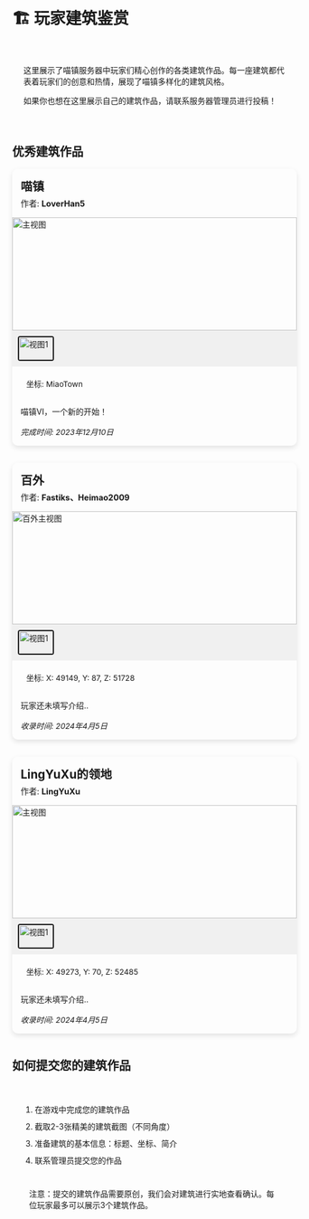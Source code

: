 # 🏗️ 玩家建筑鉴赏

<div class="intro-card">
  <p>这里展示了喵镇服务器中玩家们精心创作的各类建筑作品。每一座建筑都代表着玩家们的创意和热情，展现了喵镇多样化的建筑风格。</p>
  <p>如果你也想在这里展示自己的建筑作品，请联系服务器管理员进行投稿！</p>
</div>

## 优秀建筑作品

<!-- 灯箱模态框 -->
<div id="lightbox" class="lightbox">
  <div class="lightbox-content">
    <span class="lightbox-close">&times;</span>
    <img id="lightbox-img" class="lightbox-img">
    <div class="lightbox-caption" id="lightbox-caption"></div>
  </div>
</div>

<div class="building-grid">
  <!-- 建筑卡片示例1 -->
  <div class="building-card" data-category="fantasy">
    <div class="building-header">
      <h3 class="building-title">喵镇</h3>
      <span class="building-author">作者: <strong>LoverHan5</strong></span>
    </div>
    <div class="building-gallery">
      <div class="gallery-container">
        <div class="gallery-main">
          <img src="https://pic1.imgdb.cn/item/67bd841ad0e0a243d40509b1.png" alt="主视图" class="main-image">
        </div>
        <div class="gallery-thumbs">
          <img src="https://pic1.imgdb.cn/item/67bd841ad0e0a243d40509b1.png" alt="视图1" class="thumb active" onclick="changeMainImage(this)">
        </div>
      </div>
    </div>
    <div class="building-info">
      <div class="building-coords">坐标: MiaoTown</div>
      <div class="building-desc">
        <p>喵镇VI，一个新的开始！</p>
      </div>
      <div class="building-date">完成时间: 2023年12月10日</div>
    </div>
  </div>
  
  <!-- 建筑卡片示例2 -->
  <div class="building-card" data-category="modern">
    <div class="building-header">
      <h3 class="building-title">百外</h3>
      <span class="building-author">作者: <strong>Fastiks、Heimao2009</strong></span>
    </div>
    <div class="building-gallery">
      <div class="gallery-container">
        <div class="gallery-main">
          <img src="https://pic1.imgdb.cn/item/67f13cd30ba3d5a1d7ede74e.jpg" alt="百外主视图" class="main-image">
        </div>
        <div class="gallery-thumbs">
                          <img src="https://pic1.imgdb.cn/item/67f13cd30ba3d5a1d7ede74e.jpg" alt="视图1" class="thumb active" onclick="changeMainImage(this)">
        </div>
      </div>
    </div>
    <div class="building-info">
      <div class="building-coords">坐标: X: 49149, Y: 87, Z: 51728</div>
      <div class="building-desc">
        <p>玩家还未填写介绍..</p>
      </div>
      <div class="building-date">收录时间: 2024年4月5日</div>
    </div>
  </div>
  
  <!-- 建筑卡片示例3 -->
  <div class="building-card" data-category="traditional">
    <div class="building-header">
      <h3 class="building-title">LingYuXu的领地</h3>
      <span class="building-author">作者: <strong>LingYuXu</strong></span>
    </div>
    <div class="building-gallery">
      <div class="gallery-container">
        <div class="gallery-main">
          <img src="https://pic1.imgdb.cn/item/67f144990ba3d5a1d7edea9d.jpg" alt="主视图" class="main-image">
        </div>
        <div class="gallery-thumbs">
                  <img src="https://pic1.imgdb.cn/item/67f144990ba3d5a1d7edea9d.jpg" alt="视图1" class="thumb active" onclick="changeMainImage(this)">
        </div>
      </div>
    </div>
    <div class="building-info">
      <div class="building-coords">坐标: X: 49273, Y: 70, Z: 52485</div>
      <div class="building-desc">
        <p>玩家还未填写介绍..</p>
      </div>
      <div class="building-date">收录时间: 2024年4月5日</div>
    </div>
  </div>
</div>

## 如何提交您的建筑作品

<div class="submission-guide">
  <ol>
    <li>在游戏中完成您的建筑作品</li>
    <li>截取2-3张精美的建筑截图（不同角度）</li>
    <li>准备建筑的基本信息：标题、坐标、简介</li>
    <li>联系管理员提交您的作品</li>
  </ol>
  
  <div class="submission-note">
    <p>注意：提交的建筑作品需要原创，我们会对建筑进行实地查看确认。每位玩家最多可以展示3个建筑作品。</p>
  </div>
</div>

<script>
// 切换主图片的函数
function changeMainImage(thumbEl) {
  // 获取所有缩略图和当前画廊的主图片元素
  const galleryContainer = thumbEl.closest('.gallery-container');
  const mainImage = galleryContainer.querySelector('.main-image');
  const thumbs = galleryContainer.querySelectorAll('.thumb');
  
  // 更新主图片
  mainImage.src = thumbEl.src;
  mainImage.alt = thumbEl.alt;
  
  // 更新缩略图激活状态
  thumbs.forEach(thumb => thumb.classList.remove('active'));
  thumbEl.classList.add('active');
}

// 添加建筑类型过滤功能
document.addEventListener('DOMContentLoaded', function() {
  const filterBtns = document.querySelectorAll('.filter-btn');
  const buildingCards = document.querySelectorAll('.building-card');
  
  filterBtns.forEach(btn => {
    btn.addEventListener('click', function() {
      // 更新按钮状态
      filterBtns.forEach(b => b.classList.remove('active'));
      this.classList.add('active');
      
      // 获取过滤类别
      const filterValue = this.getAttribute('data-filter');
      
      // 显示/隐藏相应的建筑卡片
      buildingCards.forEach(card => {
        if (filterValue === 'all' || card.getAttribute('data-category') === filterValue) {
          card.style.display = 'block';
        } else {
          card.style.display = 'none';
        }
      });
    });
  });
  
  // 灯箱功能实现
  const lightbox = document.getElementById('lightbox');
  const lightboxImg = document.getElementById('lightbox-img');
  const lightboxCaption = document.getElementById('lightbox-caption');
  const lightboxClose = document.querySelector('.lightbox-close');
  
  // 为所有图库中的图片添加点击事件
  const allGalleryImages = document.querySelectorAll('.main-image, .thumb');
  allGalleryImages.forEach(img => {
    img.addEventListener('click', function(e) {
      // 如果是缩略图点击，先执行原有的changeMainImage函数
      if (this.classList.contains('thumb')) {
        changeMainImage(this);
        // 阻止事件冒泡，避免立即触发灯箱
        e.stopPropagation();
        return;
      }
      
      // 打开灯箱并显示图片
      lightboxImg.src = this.src;
      lightboxCaption.textContent = this.alt;
      lightbox.style.display = 'flex';
      document.body.style.overflow = 'hidden'; // 防止背景滚动
    });
  });
  
  // 点击关闭按钮关闭灯箱
  lightboxClose.addEventListener('click', function() {
    lightbox.style.display = 'none';
    document.body.style.overflow = 'auto'; // 恢复背景滚动
  });
  
  // 点击灯箱背景关闭灯箱
  lightbox.addEventListener('click', function(e) {
    if (e.target === lightbox) {
      lightbox.style.display = 'none';
      document.body.style.overflow = 'auto';
    }
  });
  
  // 按ESC键关闭灯箱
  document.addEventListener('keydown', function(e) {
    if (e.key === 'Escape' && lightbox.style.display === 'flex') {
      lightbox.style.display = 'none';
      document.body.style.overflow = 'auto';
    }
  });
});
</script>

<style>
/* 整体样式 */
.intro-card {
  background-color: var(--vp-c-bg-soft);
  border-radius: 8px;
  padding: 20px;
  margin-bottom: 30px;
  border-left: 4px solid var(--vp-c-brand);
}

/* 建筑过滤按钮 */
.building-filters {
  display: flex;
  flex-wrap: wrap;
  gap: 10px;
  margin-bottom: 25px;
}

.filter-btn {
  background-color: var(--vp-c-bg-soft);
  border: 1px solid var(--vp-c-divider);
  border-radius: 20px;
  padding: 6px 15px;
  font-size: 0.9rem;
  cursor: pointer;
  transition: all 0.3s ease;
}

.filter-btn:hover {
  background-color: var(--vp-c-gray-light-3);
}

.filter-btn.active {
  background-color: var(--vp-c-brand);
  color: white;
  border-color: var(--vp-c-brand);
}

/* 建筑网格布局 */
.building-grid {
  display: grid;
  grid-template-columns: 1fr;  /* 修改为单列布局 */
  gap: 30px;
  margin-bottom: 40px;
  max-width: 900px;  /* 设置最大宽度，使卡片不会过宽 */
  margin-left: auto;  /* 使网格在页面中居中 */
  margin-right: auto;  /* 使网格在页面中居中 */
}

/* 建筑卡片样式 */
.building-card {
  border-radius: 10px;
  overflow: hidden;
  box-shadow: 0 4px 10px rgba(0, 0, 0, 0.1);
  background-color: var(--vp-c-bg-soft);
  transition: transform 0.3s ease, box-shadow 0.3s ease;
}

.building-card:hover {
  transform: translateY(-5px);
  box-shadow: 0 6px 15px rgba(0, 0, 0, 0.15);
}

.building-header {
  padding: 15px;
  border-bottom: 1px solid var(--vp-c-divider);
}

.building-title {
  margin: 0 0 5px 0;
  font-size: 1.3rem;
  color: var(--vp-c-brand);
}

.building-author {
  font-size: 0.9rem;
  color: var(--vp-c-text-2);
}

/* 图片画廊样式 */
.building-gallery {
  position: relative;
  overflow: hidden;
}

.gallery-container {
  width: 100%;
}

.gallery-main {
  width: 100%;
  height: 200px;
  overflow: hidden;
}

.main-image {
  width: 100%;
  height: 100%;
  object-fit: cover;
  transition: transform 0.3s ease;
}

.main-image:hover {
  transform: scale(1.05);
}

.gallery-thumbs {
  display: flex;
  gap: 8px;
  padding: 10px;
  background-color: rgba(0, 0, 0, 0.05);
}

.thumb {
  width: 60px;
  height: 40px;
  object-fit: cover;
  cursor: pointer;
  border: 2px solid transparent;
  border-radius: 4px;
  transition: all 0.2s ease;
}

.thumb:hover {
  transform: translateY(-2px);
}

.thumb.active {
  border-color: var(--vp-c-brand);
}

/* 建筑信息样式 */
.building-info {
  padding: 15px;
}

.building-coords {
  font-size: 0.85rem;
  color: var(--vp-c-text-2);
  margin-bottom: 10px;
  padding: 5px 10px;
  background-color: var(--vp-c-bg);
  border-radius: 4px;
  display: inline-block;
}

.building-desc {
  margin-bottom: 15px;
  line-height: 1.5;
}

.building-date {
  font-size: 0.85rem;
  color: var(--vp-c-text-2);
  font-style: italic;
}

/* 提交指南样式 */
.submission-guide {
  background-color: var(--vp-c-bg-soft);
  padding: 20px;
  border-radius: 8px;
  margin-top: 20px;
}

.submission-guide ol {
  padding-left: 20px;
}

.submission-guide li {
  margin-bottom: 10px;
}

.submission-note {
  margin-top: 15px;
  padding: 10px;
  background-color: var(--vp-c-warning-soft);
  border-left: 3px solid var(--vp-c-warning);
  border-radius: 4px;
}

/* 灯箱样式 */
.lightbox {
  display: none;
  position: fixed;
  z-index: 1000;
  left: 0;
  top: 0;
  width: 100%;
  height: 100%;
  background-color: rgba(0, 0, 0, 0.9);
  justify-content: center;
  align-items: center;
  padding: 20px;
}

.lightbox-content {
  position: relative;
  max-width: 90%;
  max-height: 90%;
  animation: zoom 0.3s ease;
}

@keyframes zoom {
  from {transform: scale(0.1)}
  to {transform: scale(1)}
}

.lightbox-img {
  display: block;
  max-width: 100%;
  max-height: 80vh;
  object-fit: contain;
  border: 2px solid rgba(255, 255, 255, 0.2);
  border-radius: 4px;
}

.lightbox-caption {
  color: white;
  text-align: center;
  padding: 10px 0;
  font-size: 1rem;
}

.lightbox-close {
  position: absolute;
  top: -30px;
  right: 0;
  color: white;
  font-size: 28px;
  font-weight: bold;
  cursor: pointer;
  z-index: 1001;
}

/* 添加指针样式，提示图片可点击 */
.main-image, .thumb {
  cursor: pointer;
}

/* 响应式设计 */
@media (max-width: 768px) {
  .building-grid {
    grid-template-columns: 1fr;
  }
  
  .gallery-main {
    height: 180px;
  }
  
  .filter-btn {
    font-size: 0.8rem;
    padding: 5px 12px;
  }
}
</style>
